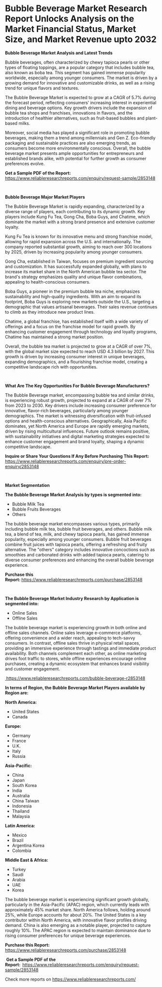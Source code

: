 <p><h1>Bubble Beverage Market Research Report Unlocks Analysis on the Market Financial Status, Market Size, and Market Revenue upto 2032</h1></p><p><strong>Bubble Beverage Market Analysis and Latest Trends</strong></p>
<p><p>Bubble beverages, often characterized by chewy tapioca pearls or other types of floating toppings, are a popular category that includes bubble tea, also known as boba tea. This segment has gained immense popularity worldwide, especially among younger consumers. The market is driven by a growing demand for innovative and customizable drinks, as well as a rising trend for unique flavors and textures.</p><p>The Bubble Beverage Market is expected to grow at a CAGR of 5.7% during the forecast period, reflecting consumers' increasing interest in experiential dining and beverage options. Key growth drivers include the expansion of bubble tea shops and franchises, innovations in flavors, and the introduction of healthier alternatives, such as fruit-based bubbles and plant-based milks.</p><p>Moreover, social media has played a significant role in promoting bubble beverages, making them a trend among millennials and Gen Z. Eco-friendly packaging and sustainable practices are also emerging trends, as consumers become more environmentally conscious. Overall, the bubble beverage market presents ample opportunities for entrepreneurs and established brands alike, with potential for further growth as consumer preferences evolve.</p></p>
<p><strong>Get a Sample PDF of the Report:&nbsp;</strong> <a href="https://www.reliableresearchreports.com/enquiry/request-sample/2853148?utm_campaign=2756&utm_medium=2&utm_source=Github&utm_content=ia&utm_term=11032025&utm_id=bubble-beverage">https://www.reliableresearchreports.com/enquiry/request-sample/2853148</a></p>
<p>&nbsp;</p>
<p><strong>Bubble Beverage Major Market Players</strong></p>
<p><p>The Bubble Beverage Market is rapidly expanding, characterized by a diverse range of players, each contributing to its dynamic growth. Key players include Kung Fu Tea, Gong Cha, Boba Guys, and Chatime, which dominate the market with a strong brand presence and extensive customer loyalty.</p><p>Kung Fu Tea is known for its innovative menu and strong franchise model, allowing for rapid expansion across the U.S. and internationally. The company reported substantial growth, aiming to reach over 300 locations by 2025, driven by increasing popularity among younger consumers.</p><p>Gong Cha, established in Taiwan, focuses on premium ingredient sourcing and customization. It has successfully expanded globally, with plans to increase its market share in the North American bubble tea sector. The brand's strategy emphasizes quality and unique flavor combinations, appealing to health-conscious consumers.</p><p>Boba Guys, a pioneer in the premium bubble tea niche, emphasizes sustainability and high-quality ingredients. With an aim to expand its footprint, Boba Guys is exploring new markets outside the U.S., targeting a demographic that values artisanal beverages. Their sales revenue continues to climb as they introduce new product lines.</p><p>Chatime, a global franchise, has established itself with a wide variety of offerings and a focus on the franchise model for rapid growth. By enhancing customer engagement through technology and loyalty programs, Chatime has maintained a strong market position.</p><p>Overall, the bubble tea market is projected to grow at a CAGR of over 7%, with the global market size expected to reach USD 4.3 billion by 2027. This growth is driven by increasing consumer interest in unique beverages, expanding demographics, and a flourishing franchise model, creating a competitive landscape rich with opportunities.</p></p>
<p>&nbsp;</p>
<p><strong>What Are The Key Opportunities For Bubble Beverage Manufacturers?</strong></p>
<p><p>The Bubble Beverage market, encompassing bubble tea and similar drinks, is experiencing robust growth, projected to expand at a CAGR of over 7% from 2023 to 2030. Key drivers include increasing consumer preference for innovative, flavor-rich beverages, particularly among younger demographics. The market is witnessing diversification with fruit-infused options and health-conscious alternatives. Geographically, Asia Pacific dominates, yet North America and Europe are rapidly emerging markets, driven by rising multicultural influences. Future outlook remains positive, with sustainability initiatives and digital marketing strategies expected to enhance customer engagement and brand loyalty, shaping a dynamic competitive landscape.</p></p>
<p><strong>Inquire or Share Your Questions If Any Before Purchasing This Report:</strong> <a href="https://www.reliableresearchreports.com/enquiry/pre-order-enquiry/2853148?utm_campaign=2756&utm_medium=2&utm_source=Github&utm_content=ia&utm_term=11032025&utm_id=bubble-beverage">https://www.reliableresearchreports.com/enquiry/pre-order-enquiry/2853148</a></p>
<p>&nbsp;</p>
<p><strong>Market Segmentation</strong></p>
<p><strong>The Bubble Beverage Market Analysis by types is segmented into:</strong></p>
<p><ul><li>Bubble Milk Tea</li><li>Bubble Fruits Beverages</li><li>Others</li></ul></p>
<p><p>The bubble beverage market encompasses various types, primarily including bubble milk tea, bubble fruit beverages, and others. Bubble milk tea, a blend of tea, milk, and chewy tapioca pearls, has gained immense popularity, especially among younger consumers. Bubble fruit beverages combine fruit juices with tapioca pearls, offering a refreshing and fruity alternative. The "others" category includes innovative concoctions such as smoothies and carbonated drinks with added tapioca pearls, catering to diverse consumer preferences and enhancing the overall bubble beverage experience.</p></p>
<p><strong>Purchase this Report:&nbsp;</strong><a href="https://www.reliableresearchreports.com/purchase/2853148?utm_campaign=2756&utm_medium=2&utm_source=Github&utm_content=ia&utm_term=11032025&utm_id=bubble-beverage">https://www.reliableresearchreports.com/purchase/2853148</a></p>
<p>&nbsp;</p>
<p><strong>The Bubble Beverage Market Industry Research by Application is segmented into:</strong></p>
<p><ul><li>Online Sales</li><li>Offline Sales</li></ul></p>
<p><p>The bubble beverage market is experiencing growth in both online and offline sales channels. Online sales leverage e-commerce platforms, offering convenience and a wider reach, appealing to tech-savvy consumers. In contrast, offline sales thrive in physical retail spaces, providing an immersive experience through tastings and immediate product availability. Both channels complement each other, as online marketing drives foot traffic to stores, while offline experiences encourage online purchases, creating a dynamic ecosystem that enhances brand visibility and customer engagement.</p></p>
<p><a href="https://www.reliableresearchreports.com/bubble-beverage-r2853148?utm_campaign=2756&utm_medium=2&utm_source=Github&utm_content=ia&utm_term=11032025&utm_id=bubble-beverage">&nbsp;https://www.reliableresearchreports.com/bubble-beverage-r2853148</a></p>
<p><strong>In terms of Region, the Bubble Beverage Market Players available by Region are:</strong></p>
<p>
    <p> <strong> North America: </strong>
        <ul>
            <li>United States</li>
            <li>Canada</li>
        </ul>
        </p> 
    <p> <strong> Europe: </strong>
        <ul>
            <li>Germany</li>
            <li>France</li>
            <li>U.K.</li>
            <li>Italy</li>
            <li>Russia</li>
        </ul>
        </p> 
    <p> <strong> Asia-Pacific: </strong>
        <ul>
            <li>China</li>
            <li>Japan</li>
            <li>South Korea</li>
            <li>India</li>
            <li>Australia</li>
            <li>China Taiwan</li>
            <li>Indonesia</li>
            <li>Thailand</li>
            <li>Malaysia</li>
        </ul>
        </p> 
    <p> <strong> Latin America: </strong>
        <ul>
            <li>Mexico</li>
            <li>Brazil</li>
            <li>Argentina Korea</li>
            <li>Colombia</li>
        </ul>
        </p> 
    <p> <strong> Middle East & Africa: </strong>
        <ul>
            <li>Turkey</li>
            <li>Saudi</li>
            <li>Arabia</li>
            <li>UAE</li>
            <li>Korea</li>
        </ul>
    </p>
    </p>
<p><p>The bubble beverage market is experiencing significant growth globally, particularly in the Asia-Pacific (APAC) region, which currently leads with approximately 45% market share. North America follows, holding around 25%, while Europe accounts for about 20%. The United States is a key contributor within North America, with innovative flavor profiles driving demand. China is also emerging as a notable player, projected to capture roughly 10%. The APAC region is expected to maintain dominance due to rising consumer preferences for unique beverage experiences.</p></p>
<p><strong>Purchase this Report: </strong><a href="https://www.reliableresearchreports.com/purchase/2853148?utm_campaign=2756&utm_medium=2&utm_source=Github&utm_content=ia&utm_term=11032025&utm_id=bubble-beverage">https://www.reliableresearchreports.com/purchase/2853148</a></p>
<p>&nbsp;<strong>Get a Sample PDF of the Report:&nbsp;&nbsp;</strong><a href="https://www.reliableresearchreports.com/enquiry/request-sample/2853148?utm_campaign=2756&utm_medium=2&utm_source=Github&utm_content=ia&utm_term=11032025&utm_id=bubble-beverage">https://www.reliableresearchreports.com/enquiry/request-sample/2853148</a></p>
<p><strong></strong></p>
<p>Check more reports on <a href="https://www.reliableresearchreports.com/?utm_campaign=2756&utm_medium=2&utm_source=Github&utm_content=ia&utm_term=11032025&utm_id=bubble-beverage">https://www.reliableresearchreports.com/</a></p>